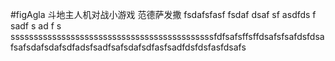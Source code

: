 #figAgla
斗地主人机对战小游戏
范德萨发撒
fsdafsfasf
fsdaf
dsaf
sf
asdfds
f
sadf
s
ad
f
s
ssssssssssssssssssssssssssssssssssssssssssssfdfsafsffsffdsafsfsafdsfdsafsafsdafsdafsdfadsfsadfsafsdafsdfasfsadfdsfdsfasfdsafs
